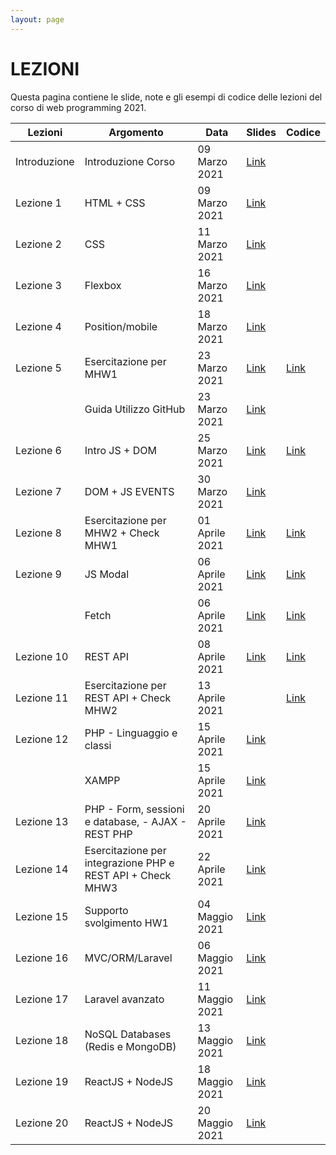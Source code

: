 ```yaml
---
layout: page
---
```


# LEZIONI
Questa pagina contiene le slide, note e gli esempi di codice delle lezioni del corso di web programming 2021.

| Lezioni    | Argomento                                                       | Data            | Slides                          | Codice      |
|------------|-----------------------------------------------------------------|-----------------|-------------------------------  |-------------|
| Introduzione  | Introduzione Corso                                           | 09 Marzo 2021   | [Link](https://drive.google.com/file/d/1IJ0YSVa5bRcM_ZrCnDXTHvEy0EeDsWkX/view?usp=sharing)                                         |             |
| Lezione 1  | HTML + CSS                                                      | 09 Marzo 2021   | [Link](https://drive.google.com/file/d/1_90rl-51YiViR6deMLtBrlO4Zvf2BSew/view?usp=sharing)                                         |             |
| Lezione 2  | CSS                                                             | 11 Marzo 2021   | [Link](https://drive.google.com/file/d/180nPa4GNTvo0qR_iqiU1TSwAbB_8D1sM/view?usp=sharing)    |             |
| Lezione 3  | Flexbox                                                         | 16 Marzo 2021   | [Link](https://drive.google.com/file/d/1AppEjI0lua0GmvrVDSZKFmfa7-XPdvAN/view?usp=sharing)                     |             |
| Lezione 4  | Position/mobile                                                 | 18 Marzo 2021   | [Link](https://drive.google.com/file/d/1TWBpWSPqdgB9OeKdvcK83iBRtIVC0wsz/view?usp=sharing)                     |             |   
| Lezione 5  | Esercitazione per MHW1                                          | 23 Marzo 2021   | [Link](https://drive.google.com/file/d/16AqVbjv1tKd5GmFcBM0RH-LljefWiuW9/view?usp=sharing)                     | [Link](https://drive.google.com/file/d/14zZIf_mUj6g0gKJ4JT9cKzt2pLQ4b13m/view?usp=sharing)            |
|            | Guida Utilizzo GitHub                                           | 23 Marzo 2021   | [Link](https://drive.google.com/file/d/1gDnhBQoDi3uQvRwM-B4ClwBO_qhgRIfo/view?usp=sharing)                     |             |
| Lezione 6  | Intro JS + DOM                                                  | 25 Marzo 2021   | [Link](https://drive.google.com/file/d/1pLs19EJxfBc2RpwrKPJAQbMPZCETdn5-/view?usp=sharing)                     |[Link](https://drive.google.com/file/d/1PjFWtA1Y5p2ihhhh4NTTAiFWyzODbM7z/view?usp=sharing)             |
| Lezione 7  | DOM +  JS EVENTS                                                | 30 Marzo 2021   | [Link](https://drive.google.com/file/d/1YEgz-03P4lhvCxhnR5a4rCZWhxTbXcMr/view?usp=sharing)                     |             |
| Lezione 8  | Esercitazione per MHW2 + Check MHW1                         | 01 Aprile 2021  | [Link](https://drive.google.com/file/d/1LdiuBFR1XDu0CGihJZD6OxlByOJV5U6B/view?usp=sharing)                     | [Link](https://drive.google.com/file/d/1yqZKtREI4wxXWoqZ1Y9hVvoJqJSZnQty/view?usp=sharing)             |
| Lezione 9  | JS Modal                                               | 06 Aprile 2021  | [Link](https://drive.google.com/file/d/1GUM3-M2az8ihR8pPxSAdOxb5s4vh4hNO/view?usp=sharing)                     | [Link](https://drive.google.com/file/d/1UtqJanEH0BGVEi05BrhiA6h1iQX6IWBf/view?usp=sharing)            |
|   | Fetch                                               | 06 Aprile 2021  | [Link](https://drive.google.com/file/d/1Wu2HLKb4ffzrF5Wj8fcD-iFx1dZ83SQk/view?usp=sharing)                     | [Link](https://drive.google.com/file/d/1JuJRE041zhoYs5DmBwdZ3DurFsU0djFQ/view?usp=sharing)            |
| Lezione 10 | REST API                                                        | 08 Aprile 2021  | [Link](https://drive.google.com/file/d/1WlqKG1tRm-XBAiWfuhP5-jH0EV9iNCoA/view?usp=sharing)                    | [Link](https://drive.google.com/file/d/1OEzPsXAnzj6YR3QEuQF3MGb5ubl7Lt0H/view?usp=sharing)            |
| Lezione 11 | Esercitazione per REST API + Check MHW2                     | 13 Aprile 2021  |                      |    [Link](https://drive.google.com/file/d/1Ax8FH7HD4MOgoLIPSimrmnRnzs1c8cWS/view?usp=sharing)         |
| Lezione 12 | PHP - Linguaggio e classi                                       | 15 Aprile 2021  | [Link](https://drive.google.com/file/d/19nsemKs2DURwXaTauLqLYQDw7zunwNwl/view?usp=sharing)                     |             |
|            | XAMPP                                                           | 15 Aprile 2021  | [Link](https://drive.google.com/file/d/1vQ20kaJpF-SH3yqzScyyiBW3exzLIBaR/view?usp=sharing)                     |             |
| Lezione 13 | PHP - Form, sessioni e database, - AJAX - REST PHP              | 20 Aprile 2021  | [Link](https://drive.google.com/file/d/1mN3pmgRFRiDfyvgIcUHiJsjJkgcaronG/view?usp=sharing)                     |             |
| Lezione 14 | Esercitazione per integrazione PHP e REST API  + Check MHW3 | 22 Aprile 2021  | [Link][404]                     |             |
| Lezione 15 | Supporto svolgimento HW1                                        | 04 Maggio 2021   | [Link][404]                     |             |
| Lezione 16 | MVC/ORM/Laravel                                                 | 06 Maggio 2021  | [Link][404]                     |             |
| Lezione 17 | Laravel avanzato                                                | 11 Maggio 2021  | [Link][404]                     |             |
| Lezione 18 | NoSQL Databases (Redis e MongoDB)                               | 13 Maggio 2021  | [Link][404]                     |             |
| Lezione 19 | ReactJS + NodeJS                                                | 18 Maggio 2021  | [Link][404]                     |             |
| Lezione 20 | ReactJS + NodeJS                                                | 20 Maggio 2021  | [Link][404]                     |             |

[404]: /web-programming-course/fallback
